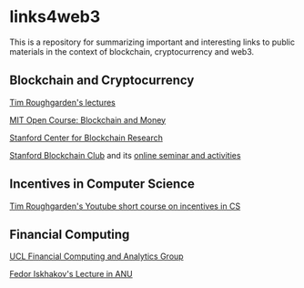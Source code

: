 # links4web3
This is a repository for summarizing important and interesting links to public materials in the context of blockchain, cryptocurrency and web3.


## Blockchain and Cryptocurrency
[Tim Roughgarden's lectures](https://www.youtube.com/watch?v=KNJGPI0fuFA&list=PLEGCF-WLh2RLOHv_xUGLqRts_9JxrckiA)

[MIT Open Course: Blockchain and Money](https://ocw.mit.edu/courses/15-s12-blockchain-and-money-fall-2018/video_galleries/video-lectures/)

[Stanford Center for Blockchain Research](https://cbr.stanford.edu/index.html)

[Stanford Blockchain Club](http://blockchain.stanford.edu/) and its [online seminar and activities](https://www.youtube.com/c/StanfordBlockchainClub/videos
)

## Incentives in Computer Science
[Tim Roughgarden's Youtube short course on incentives in CS](https://www.youtube.com/watch?v=Y6AvtjD7V78&list=PLEGCF-WLh2RJdrKZ431SidRX_T4VmAKx8)

## Financial Computing
[UCL Financial Computing and Analytics Group](https://www.ucl.ac.uk/computer-science/research/research-groups/financial-computing-and-analytics)

[Fedor Iskhakov's Lecture in ANU](https://www.youtube.com/playlist?list=PLWs2dSJolpWKBCBPVymYBm0BM8VPksmLv)
